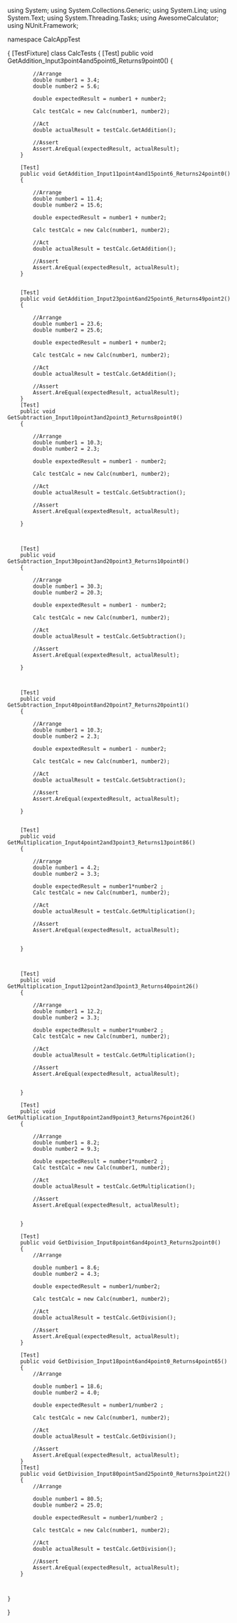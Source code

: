 using System;
using System.Collections.Generic;
using System.Linq;
using System.Text;
using System.Threading.Tasks;
using AwesomeCalculator;
using NUnit.Framework;


namespace CalcAppTest

{
    [TestFixture]
    class CalcTests
    {
        [Test]
        public void GetAddition_Input3point4and5point6_Returns9point0()
        {

            //Arrange
            double number1 = 3.4;
            double number2 = 5.6;

            double expectedResult = number1 + number2;

            Calc testCalc = new Calc(number1, number2);

            //Act
            double actualResult = testCalc.GetAddition();

            //Assert
            Assert.AreEqual(expectedResult, actualResult);
        }

        [Test]
        public void GetAddition_Input11point4and15point6_Returns24point0()
        {

            //Arrange
            double number1 = 11.4;
            double number2 = 15.6;

            double expectedResult = number1 + number2;

            Calc testCalc = new Calc(number1, number2);

            //Act
            double actualResult = testCalc.GetAddition();

            //Assert
            Assert.AreEqual(expectedResult, actualResult);
        }


        [Test]
        public void GetAddition_Input23point6and25point6_Returns49point2()
        {

            //Arrange
            double number1 = 23.6;
            double number2 = 25.6;

            double expectedResult = number1 + number2;

            Calc testCalc = new Calc(number1, number2);

            //Act
            double actualResult = testCalc.GetAddition();

            //Assert
            Assert.AreEqual(expectedResult, actualResult);
        }
        [Test]
        public void GetSubtraction_Input10point3and2point3_Returns8point0()
        {

            //Arrange
            double number1 = 10.3;
            double number2 = 2.3;

            double expextedResult = number1 - number2;

            Calc testCalc = new Calc(number1, number2);

            //Act
            double actualResult = testCalc.GetSubtraction();

            //Assert
            Assert.AreEqual(expextedResult, actualResult);

        }



        [Test]
        public void GetSubtraction_Input30point3and20point3_Returns10point0()
        {

            //Arrange
            double number1 = 30.3;
            double number2 = 20.3;

            double expextedResult = number1 - number2;

            Calc testCalc = new Calc(number1, number2);

            //Act
            double actualResult = testCalc.GetSubtraction();

            //Assert
            Assert.AreEqual(expextedResult, actualResult);

        }



        [Test]
        public void GetSubtraction_Input40point8and20point7_Returns20point1()
        {

            //Arrange
            double number1 = 10.3;
            double number2 = 2.3;

            double expextedResult = number1 - number2;

            Calc testCalc = new Calc(number1, number2);

            //Act
            double actualResult = testCalc.GetSubtraction();

            //Assert
            Assert.AreEqual(expextedResult, actualResult);

        }


        [Test]
        public void GetMultiplication_Input4point2and3point3_Returns13point86()
        {

            //Arrange
            double number1 = 4.2;
            double number2 = 3.3;

            double expectedResult = number1*number2 ;
            Calc testCalc = new Calc(number1, number2);

            //Act
            double actualResult = testCalc.GetMultiplication();

            //Assert
            Assert.AreEqual(expectedResult, actualResult);

       
        }



        [Test]
        public void GetMultiplication_Input12point2and3point3_Returns40point26()
        {

            //Arrange
            double number1 = 12.2;
            double number2 = 3.3;

            double expectedResult = number1*number2 ;
            Calc testCalc = new Calc(number1, number2);

            //Act
            double actualResult = testCalc.GetMultiplication();

            //Assert
            Assert.AreEqual(expectedResult, actualResult);


        }

        [Test]
        public void GetMultiplication_Input8point2and9point3_Returns76point26()
        {

            //Arrange
            double number1 = 8.2;
            double number2 = 9.3;

            double expectedResult = number1*number2 ;
            Calc testCalc = new Calc(number1, number2);

            //Act
            double actualResult = testCalc.GetMultiplication();

            //Assert
            Assert.AreEqual(expectedResult, actualResult);


        }

        [Test]
        public void GetDivision_Input8point6and4point3_Returns2point0()
        {
            //Arrange

            double number1 = 8.6;
            double number2 = 4.3;

            double expectedResult = number1/number2;

            Calc testCalc = new Calc(number1, number2);

            //Act
            double actualResult = testCalc.GetDivision();

            //Assert
            Assert.AreEqual(expectedResult, actualResult);
        }

        [Test]
        public void GetDivision_Input18point6and4point0_Returns4point65()
        {
            //Arrange

            double number1 = 18.6;
            double number2 = 4.0;

            double expectedResult = number1/number2 ;

            Calc testCalc = new Calc(number1, number2);

            //Act
            double actualResult = testCalc.GetDivision();

            //Assert
            Assert.AreEqual(expectedResult, actualResult);
        }
        [Test]
        public void GetDivision_Input80point5and25point0_Returns3point22()
        {
            //Arrange

            double number1 = 80.5;
            double number2 = 25.0;

            double expectedResult = number1/number2 ;

            Calc testCalc = new Calc(number1, number2);

            //Act
            double actualResult = testCalc.GetDivision();

            //Assert
            Assert.AreEqual(expectedResult, actualResult);
        }
       
       
      
    }
}
